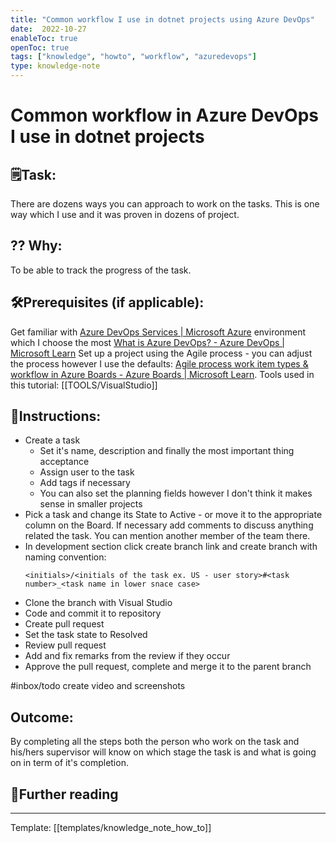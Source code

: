 ```yaml
---
title: "Common workflow I use in dotnet projects using Azure DevOps"
date:  2022-10-27
enableToc: true
openToc: true
tags: ["knowledge", "howto", "workflow", "azuredevops"]
type: knowledge-note
---
```


# Common workflow in Azure DevOps I use in dotnet projects

## 🗒️Task:
There are dozens ways you can approach to work on the tasks. This is one way which I use and it was proven in dozens of project.

## ?? Why:
To be able to track the progress of the task.

## 🛠️Prerequisites (if applicable): 
Get familiar with [Azure DevOps Services | Microsoft Azure](https://azure.microsoft.com/pl-pl/products/devops/)  environment which I choose the most 
[What is Azure DevOps? - Azure DevOps | Microsoft Learn](https://learn.microsoft.com/en-us/azure/devops/user-guide/what-is-azure-devops?view=azure-devops)
Set up a project using the Agile process - you can adjust the process however I use the defaults: [Agile process work item types & workflow in Azure Boards - Azure Boards | Microsoft Learn](https://learn.microsoft.com/en-us/azure/devops/boards/work-items/guidance/agile-process-workflow?view=azure-devops).
Tools used in this tutorial:
[[TOOLS/VisualStudio]]

## 📝Instructions:

- Create a task
	- Set it's name, description and finally the most important thing acceptance 
	- Assign user to the task
	- Add tags if necessary
	- You can also set the planning fields however I don't think it makes sense in smaller projects
- Pick a task and change its State to Active - or move it to the appropriate column on the Board. If necessary add comments to discuss anything related the task. You can mention another member of the team there.
- In development section click create branch link and create branch with naming convention: 
	```
  <initials>/<initials of the task ex. US - user story>#<task number>_<task name in lower snace case>
	```
- Clone the branch with Visual Studio
- Code and commit it to repository
- Create pull request
- Set the task state to Resolved
- Review pull request
- Add and fix remarks from the review if they occur
- Approve the pull request, complete and merge it to the parent branch

#inbox/todo create video and screenshots

## Outcome:
By completing all the steps both the person who work on the task and his/hers supervisor will know on which stage the task is and what is going on in term of it's completion.

## 📖Further reading

---
Template: [[templates/knowledge_note_how_to]]